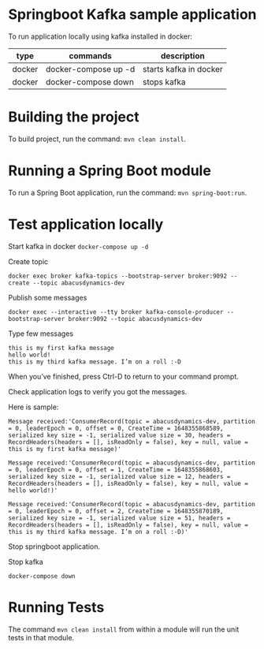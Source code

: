 Springboot Kafka sample application
==============================

To run application locally using kafka installed in docker: <br/>

| type                       | commands                    | description            |
|----------------------------|-----------------------------|------------------------|
| docker                     | docker-compose up -d        | starts kafka in docker |
| docker                     | docker-compose down         | stops kafka            |

Building the project
====================
To build project, run the command: `mvn clean install`.


Running a Spring Boot module
====================
To run a Spring Boot application, run the command: `mvn spring-boot:run`.

Test application locally
====================
Start kafka in docker
`docker-compose up -d `

Create topic

`docker exec broker kafka-topics --bootstrap-server broker:9092 --create --topic abacusdynamics-dev`

Publish some messages

`docker exec --interactive --tty broker kafka-console-producer --bootstrap-server broker:9092 --topic abacusdynamics-dev`

Type few messages

````
this is my first kafka message
hello world!
this is my third kafka message. I’m on a roll :-D
````

When you’ve finished, press Ctrl-D to return to your command prompt.

Check application logs to verify you got the messages.

Here is sample:

```
Message received:'ConsumerRecord(topic = abacusdynamics-dev, partition = 0, leaderEpoch = 0, offset = 0, CreateTime = 1648355868589, serialized key size = -1, serialized value size = 30, headers = RecordHeaders(headers = [], isReadOnly = false), key = null, value = this is my first kafka message)'

Message received:'ConsumerRecord(topic = abacusdynamics-dev, partition = 0, leaderEpoch = 0, offset = 1, CreateTime = 1648355868603, serialized key size = -1, serialized value size = 12, headers = RecordHeaders(headers = [], isReadOnly = false), key = null, value = hello world!)'

Message received:'ConsumerRecord(topic = abacusdynamics-dev, partition = 0, leaderEpoch = 0, offset = 2, CreateTime = 1648355870189, serialized key size = -1, serialized value size = 51, headers = RecordHeaders(headers = [], isReadOnly = false), key = null, value = this is my third kafka message. I’m on a roll :-D)'
```

Stop springboot application.

Stop kafka

`docker-compose down`


Running Tests
=============
The command `mvn clean install` from within a module will run the unit tests in that module.
